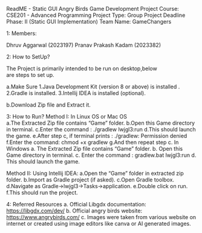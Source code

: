 ReadME - Static GUI
Angry Birds Game Development Project
Course: CSE201 - Advanced Programming
Project Type: Group Project
Deadline Phase: II (Static GUI Implementation)
Team Name: GameChangers


1: Members:

Dhruv Aggarwal (2023197)
Pranav Prakash Kadam (2023382)

2: How to SetUp? 

The Project is primarily intended to be run on desktop,below  
are steps to set up.	

a.Make Sure 
1.Java Development Kit (version 8 or above) is installed .
2.Gradle is installed.
3.Intellij IDEA is installed (optional).

b.Download Zip file and Extract it.

3: How to Run?
Method I:
In Linux OS or Mac OS	
a.The Extracted Zip file contains “Game” folder.
b.Open this Game directory in terminal.
c.Enter the command :   ./gradlew lwjgl3:run
d.This should launch the game.
e.After step c, if terminal  prints :  ./gradlew: Permission denied
f.Enter the command: chmod +x gradlew
g.And then repeat step c.
In Windows
a. The Extracted Zip file contains “Game” folder.
b. Open this Game directory in terminal.
c. Enter the command :   gradlew.bat lwjgl3:run
d. This should launch the game.

Method II:
Using Intellij IDEA:
a.Open the “Game” folder in extracted zip folder.
b.Import as Gradle project (if asked).
c.Open Gradle toolbox.
d.Navigate as Gradle->lwjgl3->Tasks->application.
e.Double click on run.
f.This should run the project.

4: Referred Resources
a. Official Libgdx documentation: https://libgdx.com/dev/
b. Official angry birds website: https://www.angrybirds.com/
c. Images were taken from various website on internet 
    or created using image editors like canva or AI 
    generated images.


		
 
 


	






	

